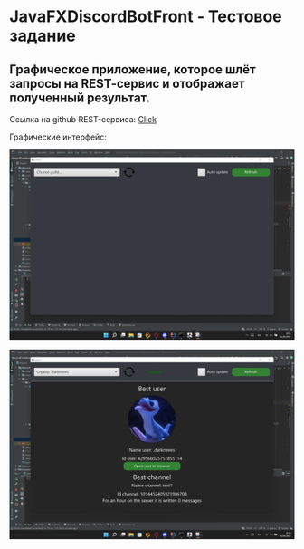 # JavaFXDiscordBotFront - Тестовое задание

## Графическое приложение, которое шлёт запросы на REST-cервис и отображает полученный результат.

Ссылка на github REST-сервиса: [Click](https://github.com/darkneees/SpringDiscordBotBack)

Графические интерфейс:

![Альтернативный текст](Window.png)

![Альтернативный текст](Window-2.png)
